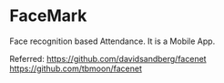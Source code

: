 # FaceMark
Face recognition based Attendance. It is a Mobile App.


Referred:
https://github.com/davidsandberg/facenet
https://github.com/tbmoon/facenet